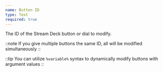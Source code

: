 ```yaml
---
name: Button ID
type: Text
required: true
---
```


The ID of the Stream Deck button or dial to modify.

::note
If you give multiple buttons the same ID, all will be modified simultaneously
::

::tip
You can utilize `%variable%` syntax to dynamically modify buttons with argument values
::